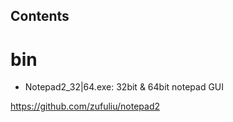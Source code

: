 ## Contents

# bin

* Notepad2_32|64.exe: 32bit & 64bit notepad GUI

https://github.com/zufuliu/notepad2

